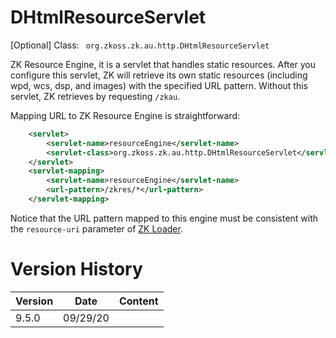 # DHtmlResourceServlet

[Optional] Class: ` org.zkoss.zk.au.http.DHtmlResourceServlet`

ZK Resource Engine, it is a servlet that handles static resources. After
you configure this servlet, ZK will retrieve its own static resources
(including wpd, wcs, dsp, and images) with the specified URL pattern.
Without this servlet, ZK retrieves by requesting `/zkau`.

Mapping URL to ZK Resource Engine is straightforward:

```xml
    <servlet>
        <servlet-name>resourceEngine</servlet-name>
        <servlet-class>org.zkoss.zk.au.http.DHtmlResourceServlet</servlet-class>
    </servlet>
    <servlet-mapping>
        <servlet-name>resourceEngine</servlet-name>
        <url-pattern>/zkres/*</url-pattern>
    </servlet-mapping>
```

Notice that the URL pattern mapped to this engine must be consistent
with the `resource-uri` parameter of [ZK Loader]({{site.baseurl}}/zk_config_ref/zk_loader).

# Version History

| Version | Date     | Content |
|---------|----------|---------|
| 9.5.0   | 09/29/20 |         |
